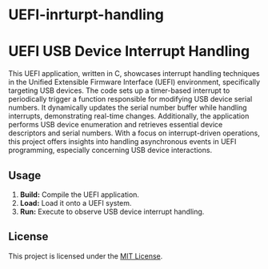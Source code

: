 # UEFI-inrturpt-handling
# UEFI USB Device Interrupt Handling

This UEFI application, written in C, showcases interrupt handling techniques in the Unified Extensible Firmware Interface (UEFI) environment, specifically targeting USB devices. The code sets up a timer-based interrupt to periodically trigger a function responsible for modifying USB device serial numbers. It dynamically updates the serial number buffer while handling interrupts, demonstrating real-time changes. Additionally, the application performs USB device enumeration and retrieves essential device descriptors and serial numbers. With a focus on interrupt-driven operations, this project offers insights into handling asynchronous events in UEFI programming, especially concerning USB device interactions.

## Usage

1. **Build:** Compile the UEFI application.
2. **Load:** Load it onto a UEFI system.
3. **Run:** Execute to observe USB device interrupt handling.

## License

This project is licensed under the [MIT License](LICENSE).
